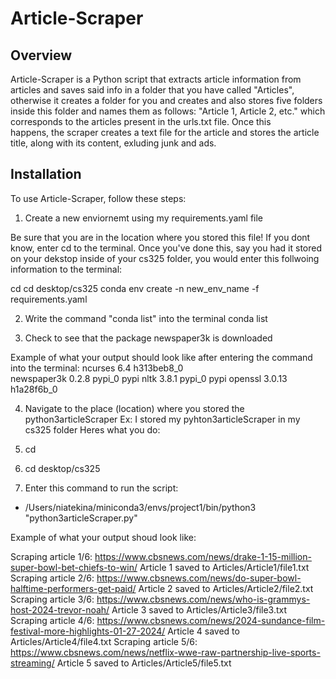 # Article-Scraper

## Overview

Article-Scraper is a Python script that extracts article information from articles and saves 
said info in a folder that you have called "Articles", otherwise it creates a folder for you 
and creates and also stores five folders inside this folder and names them as follows: "Article 1, 
Article 2, etc." which corresponds to the articles present in the urls.txt file. Once this  
happens, the scraper creates a text file for the article and stores the article title, along 
with its content, exluding junk and ads. 

## Installation

To use Article-Scraper, follow these steps:

1. Create a new enviornemt using my requirements.yaml file

Be sure that you are in the location where you stored this file! If you dont know, enter cd to 
the terminal. Once you've done this, say you had it stored on your dekstop inside of your 
cs325 folder, you would enter this follwoing information to the terminal:

cd
cd desktop/cs325
conda env create -n new_env_name -f requirements.yaml

2. Write the command "conda list" into the terminal 
conda list 

3. Check to see that the package newspaper3k is downloaded 

Example of what your output should look like after entering the command into the terminal:
ncurses                   6.4                  h313beb8_0  
newspaper3k               0.2.8                    pypi_0    pypi
nltk                      3.8.1                    pypi_0    pypi
openssl                   3.0.13               h1a28f6b_0  

4. Navigate to the place (location) where you stored the python3articleScraper
Ex: I stored my pyhton3articleScraper in my cs325 folder
Heres what you do:
1. cd 
2. cd desktop/cs325

5. Enter this command to run the script:
- /Users/niatekina/miniconda3/envs/project1/bin/python3 "python3articleScraper.py"

Example of what your output shoud look like:

Scraping article 1/6: 
https://www.cbsnews.com/news/drake-1-15-million-super-bowl-bet-chiefs-to-win/
Article 1 saved to Articles/Article1/file1.txt
Scraping article 2/6: https://www.cbsnews.com/news/do-super-bowl-halftime-performers-get-paid/
Article 2 saved to Articles/Article2/file2.txt
Scraping article 3/6: https://www.cbsnews.com/news/who-is-grammys-host-2024-trevor-noah/
Article 3 saved to Articles/Article3/file3.txt
Scraping article 4/6: 
https://www.cbsnews.com/news/2024-sundance-film-festival-more-highlights-01-27-2024/
Article 4 saved to Articles/Article4/file4.txt
Scraping article 5/6: 
https://www.cbsnews.com/news/netflix-wwe-raw-partnership-live-sports-streaming/
Article 5 saved to Articles/Article5/file5.txt
